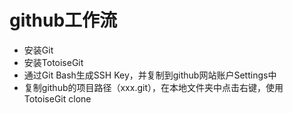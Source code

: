 # github工作流

- 安装Git
- 安装TotoiseGit
- 通过Git Bash生成SSH Key，并复制到github网站账户Settings中
- 复制github的项目路径（xxx.git），在本地文件夹中点击右键，使用TotoiseGit clone